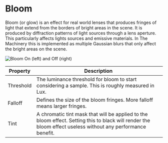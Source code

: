 # Bloom

Bloom (or glow) is an effect for real world lenses that produces fringes of light that extend from the borders of bright areas in the scene. It is produced by diffraction patterns of light sources through a lens aperture. This particularly affects lights sources and emissive materials.
In The Machinery this is implemented as multiple Gaussian blurs that only affect the bright areas on the scene.

![Bloom On (left) and Off (right)](https://www.dropbox.com/s/zqx30bzzt86rqyo/tm_tut_bloom_on_off.png?raw=1)

| **Property** | **Description**                                                                                                                                             |
| ------------ | ----------------------------------------------------------------------------------------------------------------------------------------------------------- |
| Threshold    | The luminance threshold for bloom to start considering a sample. This is roughly measured in Lux.                                                           |
| Falloff      | Defines the size of the bloom fringes. More falloff means larger fringes.                                                                                   |
| Tint         | A chromatic tint mask that will be applied to the bloom effect. Setting this to black will render the bloom effect useless without any performance benefit. |